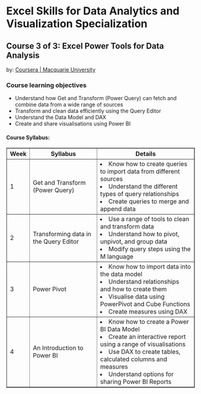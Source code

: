 # Excel Skills for Data Analytics and Visualization Specialization

## Course 3 of 3: Excel Power Tools for Data Analysis<br>
by: <a href="https://www.coursera.org/learn/excel-power-tools" target="_blank">Coursera | Macquarie University</a>

### Course learning objectives
* Understand how Get and Transform (Power Query) can fetch and combine data from a wide range of sources
* Transform and clean data efficiently using the Query Editor
* Understand the Data Model and DAX
* Create and share visualisations using Power BI

#### Course Syllabus:
<table border="1">
    <tr>
        <th>Week</th>
        <th>Syllabus</th>
        <th>Details</th>
    </tr>
    <tr>
        <td>1</td>
        <td>Get and Transform (Power Query)</td>
        <td><li>Know how to create queries to import data from different sources</li> <li>Understand the different types of query relationships</li> <li>Create queries to merge and append data</li></td>
    </tr>
    <tr>
        <td>2</td>
        <td>Transforming data in the Query Editor</td>
      <td><li>Use a range of tools to clean and transform data</li> <li>Understand how to pivot, unpivot, and group data</li> <li>Modify query steps using the M language</li></td>
    </tr>
    <tr>
        <td>3</td>
        <td>Power Pivot</td>
        <td><li>Know how to import data into the data model</li> <li>Understand relationships and how to create them</li> <li>Visualise data using PowerPivot and Cube Functions</li> <li>Create measures using DAX</li></td>
    </tr>
    <tr>
        <td>4</td>
        <td>An Introduction to Power BI</td>
        <td><li>Know how to create a Power BI Data Model</li> <li>Create an interactive report using a range of visualisations</li> <li>Use DAX to create tables, calculated columns and measures</li> <li>Understand options for sharing Power BI Reports</li></td>
    </tr>
</table>
